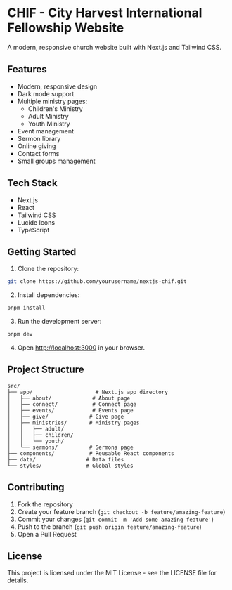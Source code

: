 # CHIF - City Harvest International Fellowship Website

A modern, responsive church website built with Next.js and Tailwind CSS.

## Features

- Modern, responsive design
- Dark mode support
- Multiple ministry pages:
  - Children's Ministry
  - Adult Ministry
  - Youth Ministry
- Event management
- Sermon library
- Online giving
- Contact forms
- Small groups management

## Tech Stack

- Next.js
- React
- Tailwind CSS
- Lucide Icons
- TypeScript

## Getting Started

1. Clone the repository:
```bash
git clone https://github.com/yourusername/nextjs-chif.git
```

2. Install dependencies:
```bash
pnpm install
```

3. Run the development server:
```bash
pnpm dev
```

4. Open [http://localhost:3000](http://localhost:3000) in your browser.

## Project Structure

```
src/
├── app/                    # Next.js app directory
│   ├── about/             # About page
│   ├── connect/           # Connect page
│   ├── events/            # Events page
│   ├── give/             # Give page
│   ├── ministries/       # Ministry pages
│   │   ├── adult/       
│   │   ├── children/    
│   │   └── youth/       
│   └── sermons/          # Sermons page
├── components/           # Reusable React components
├── data/                # Data files
└── styles/              # Global styles
```

## Contributing

1. Fork the repository
2. Create your feature branch (`git checkout -b feature/amazing-feature`)
3. Commit your changes (`git commit -m 'Add some amazing feature'`)
4. Push to the branch (`git push origin feature/amazing-feature`)
5. Open a Pull Request

## License

This project is licensed under the MIT License - see the LICENSE file for details.
